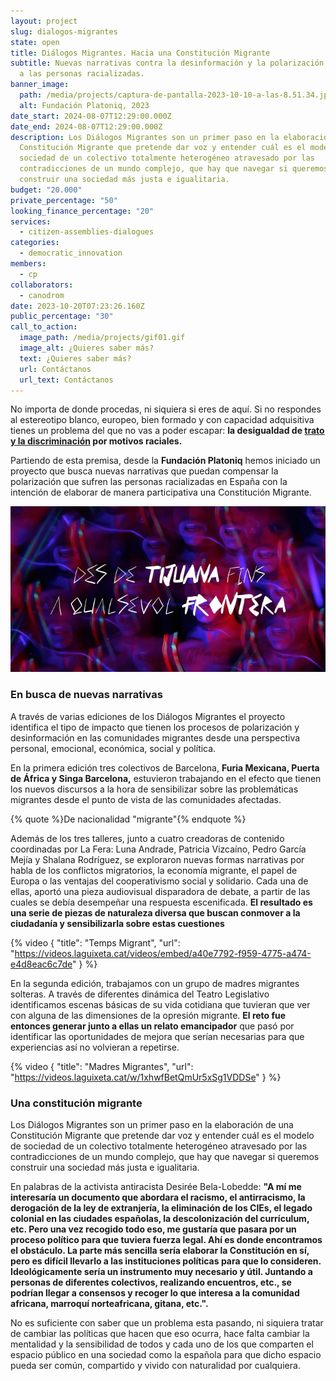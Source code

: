 ```yaml
---
layout: project
slug: dialogos-migrantes
state: open
title: Diálogos Migrantes. Hacia una Constitución Migrante
subtitle: Nuevas narrativas contra la desinformación y la polarización respecto
  a las personas racializadas.
banner_image:
  path: /media/projects/captura-de-pantalla-2023-10-10-a-las-8.51.34.jpg
  alt: Fundación Platoniq, 2023
date_start: 2024-08-07T12:29:00.000Z
date_end: 2024-08-07T12:29:00.000Z
description: Los Diálogos Migrantes son un primer paso en la elaboración de una
  Constitución Migrante que pretende dar voz y entender cuál es el modelo de
  sociedad de un colectivo totalmente heterogéneo atravesado por las
  contradicciones de un mundo complejo, que hay que navegar si queremos
  construir una sociedad más justa e igualitaria.
budget: "20.000"
private_percentage: "50"
looking_finance_percentage: "20"
services:
  - citizen-assemblies-dialogues
categories:
  - democratic_innovation
members:
  - cp
collaborators:
  - canodrom
date: 2023-10-20T07:23:26.160Z
public_percentage: "30"
call_to_action:
  image_path: /media/projects/gif01.gif
  image_alt: ¿Quieres saber más?
  text: ¿Quieres saber más?
  url: Contáctanos
  url_text: Contáctanos
---
```

No importa de donde procedas, ni siquiera si eres de aquí. Si no respondes al estereotipo blanco, europeo, bien formado y con capacidad adquisitiva tienes un problema del que no vas a poder escapar: **la desigualdad de [trato y la discriminación](https://app.asana.com/0/1206229921988761/1206229925746767) por motivos raciales.**

Partiendo de esta premisa, desde la **Fundación Platoniq** hemos iniciado un proyecto que busca nuevas narrativas que puedan compensar la polarización que sufren las personas racializadas en España con la intención de elaborar de manera participativa una Constitución Migrante.

![“Somos Migras”, de Luna Andrade](/media/captura-de-pantalla-2023-10-10-a-las-8.48.11.jpg "“Somos Migras”, de Luna Andrade")

### En busca de nuevas narrativas

A través de varias ediciones de los Diálogos Migrantes el proyecto identifica el tipo de impacto que tienen los procesos de polarización y desinformación en las comunidades migrantes desde una perspectiva personal, emocional, económica, social y política.

En la primera edición tres colectivos de Barcelona, **Furia Mexicana, Puerta de África y Singa Barcelona,** estuvieron trabajando en el efecto que tienen los nuevos discursos a la hora de sensibilizar sobre las problemáticas migrantes desde el punto de vista de las comunidades afectadas.

{% quote %}De nacionalidad "migrante"{% endquote %}

Además de los tres talleres, junto a cuatro creadoras de contenido coordinadas por La Fera: Luna Andrade, Patricia Vizcaíno, Pedro García Mejía y Shalana Rodríguez, se exploraron nuevas formas narrativas por habla de los conflictos migratorios, la economía migrante, el papel de Europa o las ventajas del cooperativismo social y solidario. Cada una de ellas, aportó una pieza audiovisual disparadora de debate, a partir de las cuales se debía desempeñar una respuesta escenificada. **El resultado es una serie de piezas de naturaleza diversa que buscan conmover a la ciudadanía y sensibilizarla sobre estas cuestiones**

{% video { "title": "Temps Migrant", "url": "https://videos.laguixeta.cat/videos/embed/a40e7792-f959-4775-a474-e4d8eac6c7de" } %}

En la segunda edición, trabajamos con un grupo de madres migrantes solteras. A través de diferentes dinámica del Teatro Legislativo identificamos escenas básicas de su vida cotidiana que tuvieran que ver con alguna de las dimensiones de la opresión migrante. **El reto fue entonces generar junto a ellas un relato emancipador** que pasó por identificar las oportunidades de mejora que serían necesarias para que experiencias así no volvieran a repetirse.

{% video { "title": "Madres Migrantes", "url": "https://videos.laguixeta.cat/w/1xhwfBetQmUr5xSg1VDDSe" } %}

### Una constitución migrante

Los Diálogos Migrantes son un primer paso en la elaboración de una Constitución Migrante que pretende dar voz y entender cuál es el modelo de sociedad de un colectivo totalmente heterogéneo atravesado por las contradicciones de un mundo complejo, que hay que navegar si queremos construir una sociedad más justa e igualitaria.

En palabras de la activista antiracista Desirée Bela-Lobedde: **"A mí me interesaría un documento que abordara el racismo, el antirracismo, la derogación de la ley de extranjería, la eliminación de los CIEs, el legado colonial en las ciudades españolas, la descolonización del currículum, etc. Pero una vez recogido todo eso, me gustaría que pasara por un proceso político para que tuviera fuerza legal. Ahí es donde encontramos el obstáculo. La parte más sencilla sería elaborar la Constitución en sí, pero es difícil llevarlo a las instituciones políticas para que lo consideren. Ideológicamente sería un instrumento muy necesario y útil. Juntando a personas de diferentes colectivos, realizando encuentros, etc., se podrían llegar a consensos y recoger lo que interesa a la comunidad africana, marroquí norteafricana, gitana, etc.".**

No es suficiente con saber que un problema esta pasando, ni siquiera tratar de cambiar las políticas que hacen que eso ocurra, hace falta cambiar la mentalidad y la sensibilidad de todos y cada uno de los que comparten el espacio público en una sociedad como la española para que dicho espacio pueda ser común, compartido y vivido con naturalidad por cualquiera.
